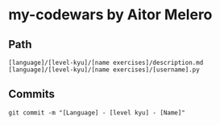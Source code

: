 # my-codewars by Aitor Melero

## Path

```
[language]/[level-kyu]/[name exercises]/description.md
[language]/[level-kyu]/[name exercises]/[username].py
```

## Commits

```
git commit -m "[Language] - [level kyu] - [Name]"
```
